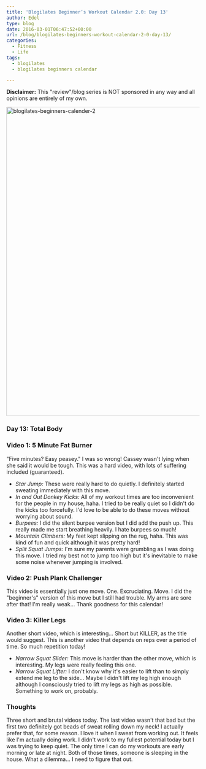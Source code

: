 ```yaml
---
title: 'Blogilates Beginner’s Workout Calendar 2.0: Day 13'
author: Edel
type: blog
date: 2016-03-01T06:47:52+00:00
url: /blog/blogilates-beginners-workout-calendar-2-0-day-13/
categories:
  - Fitness
  - Life
tags:
  - blogilates
  - blogilates beginners calendar

---
```

**Disclaimer:** This "review"/blog series is NOT sponsored in any way and all opinions are entirely of my own.

<a href="http://erzadel.net/blog/wp-content/uploads/2016/02/blogilates-beginners-calender-2.png" rel="attachment wp-att-11076"><img src="http://erzadel.net/blog/wp-content/uploads/2016/02/blogilates-beginners-calender-2-1024x806.png" alt="blogilates-beginners-calender-2" width="1024" height="806" class="alignnone size-large wp-image-11076" srcset="http://erzadel.net/blog/wp-content/uploads/2016/02/blogilates-beginners-calender-2-1024x806.png 1024w, http://erzadel.net/blog/wp-content/uploads/2016/02/blogilates-beginners-calender-2-300x236.png 300w, http://erzadel.net/blog/wp-content/uploads/2016/02/blogilates-beginners-calender-2-768x604.png 768w" sizes="(max-width: 1024px) 100vw, 1024px" /></a>

### Day 13: Total Body

### Video 1: 5 Minute Fat Burner

"Five minutes? Easy peasey." I was so wrong! Cassey wasn't lying when she said it would be tough. This was a hard video, with lots of suffering included (guaranteed).

<div class="flex-video">
</div>

  * _Star Jump:_ These were really hard to do quietly. I definitely started sweating immediately with this move.
  * _In and Out Donkey Kicks:_ All of my workout times are too inconvenient for the people in my house, haha. I tried to be really quiet so I didn't do the kicks too forcefully. I'd love to be able to do these moves without worrying about sound.
  * _Burpees:_ I did the silent burpee version but I did add the push up. This really made me start breathing heavily. I hate burpees so much!
  * _Mountain Climbers:_ My feet kept slipping on the rug, haha. This was kind of fun and quick although it was pretty hard!
  * _Split Squat Jumps:_ I'm sure my parents were grumbling as I was doing this move. I tried my best not to jump too high but it's inevitable to make some noise whenever jumping is involved.

### Video 2: Push Plank Challenger

This video is essentially just one move. One. Excruciating. Move. I did the "beginner's" version of this move but I still had trouble. My arms are sore after that! I'm really weak... Thank goodness for this calendar!

<div class="flex-video">
</div>

### Video 3: Killer Legs

Another short video, which is interesting... Short but KILLER, as the title would suggest. This is another video that depends on reps over a period of time. So much repetition today!

<div class="flex-video">
</div>

  * _Narrow Squat Slider:_ This move is harder than the other move, which is interesting. My legs were really feeling this one.
  * _Narrow Squat Lifter:_ I don't know why it's easier to lift than to simply extend me leg to the side... Maybe I didn't lift my leg high enough although I consciously tried to lift my legs as high as possible. Something to work on, probably.

### Thoughts

Three short and brutal videos today. The last video wasn't that bad but the first two definitely got beads of sweat rolling down my neck! I actually prefer that, for some reason. I love it when I sweat from working out. It feels like I'm actually doing work. I didn't work to my fullest potential today but I was trying to keep quiet. The only time I can do my workouts are early morning or late at night. Both of those times, someone is sleeping in the house. What a dilemma... I need to figure that out.


